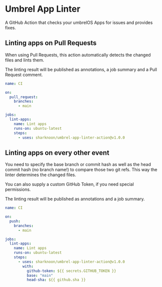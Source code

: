 # Umbrel App Linter

A GitHub Action that checks your umbrelOS Apps for issues and provides fixes.

## Linting apps on Pull Requests

When using Pull Requests, this action automatically detects the changed files and lints them.

The linting result will be published as annotations, a job summary and a Pull Request comment.

```yml
name: CI

on:
  pull_request:
    branches:
      - main

jobs:
  lint-apps:
    name: Lint apps
    runs-on: ubuntu-latest
    steps:
      - uses: sharknoon/umbrel-app-linter-action@v1.0.0
```

## Linting apps on every other event

You need to specify the base branch or commit hash as well as the head commit hash (no branch name!)
to compare those two git refs. This way the linter determines the changed files.

You can also supply a custom GitHub Token, if you need special permissions.

The linting result will be published as annotations and a job summary.

```yml
name: CI

on:
  push:
    branches:
      - main

jobs:
  lint-apps:
    name: Lint apps
    runs-on: ubuntu-latest
    steps:
      - uses: sharknoon/umbrel-app-linter-action@v1.0.0
        with:
          github-token: ${{ secrets.GITHUB_TOKEN }}
          base: "main"
          head-sha: ${{ github.sha }}
```
